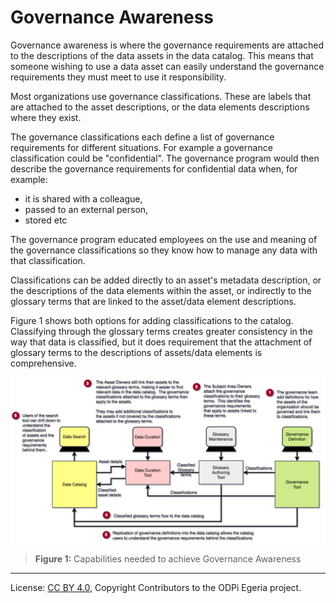 <!-- SPDX-License-Identifier: CC-BY-4.0 -->
<!-- Copyright Contributors to the ODPi Egeria project. -->

# Governance Awareness

Governance awareness is where the governance requirements are attached to the descriptions of the data assets
in the data catalog.
This means that someone wishing to use a data asset can easily understand the governance requirements they must meet to
use it responsibility.

Most organizations use governance classifications.  These are labels that are attached to the asset descriptions,
or the data elements descriptions where they exist.

The governance classifications each define a list of governance requirements for different situations.
For example a governance classification could be "confidential".
The governance program would then describe the governance requirements for confidential data when, for example:
 * it is shared with a colleague,
 * passed to an external person,
 * stored etc

The governance program educated employees on the use and meaning of the governance classifications so they know
how to manage any data with that classification.

Classifications can be added directly to an asset's metadata description, or the descriptions of the
data elements within the asset, or indirectly to the glossary terms that are linked to the asset/data element descriptions.

Figure 1 shows both options for adding classifications to the catalog.
Classifying through the glossary terms
creates greater consistency in the way that data is classified,
but it does requirement that the attachment of glossary terms to the descriptions of assets/data elements is comprehensive.


![Figure 1](governance-maturity-model-Governance-Awareness.png)
> **Figure 1:** Capabilities needed to achieve Governance Awareness


----
License: [CC BY 4.0](https://creativecommons.org/licenses/by/4.0/),
Copyright Contributors to the ODPi Egeria project.
